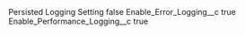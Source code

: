 <?xml version="1.0" encoding="UTF-8"?>
<CustomMetadata xmlns="http://soap.sforce.com/2006/04/metadata" xmlns:xsi="http://www.w3.org/2001/XMLSchema-instance" xmlns:xsd="http://www.w3.org/2001/XMLSchema">
    <label>Persisted Logging Setting</label>
    <protected>false</protected>
    <values>
        <field>Enable_Error_Logging__c</field>
        <value xsi:type="xsd:boolean">true</value>
    </values>
    <values>
        <field>Enable_Performance_Logging__c</field>
        <value xsi:type="xsd:boolean">true</value>
    </values>
</CustomMetadata>
